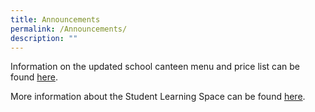 ```yaml
---
title: Announcements
permalink: /Announcements/
description: ""
---
```

Information on the updated school canteen menu and price list can be found [here](/parents-and-partners/Info-for-Parents/Info-for-Parents/).

More information about the Student Learning Space can be found [here](/parents-and-partners/Info-for-Parents/STUDENT-LEARNING-SPACE-SLS/).